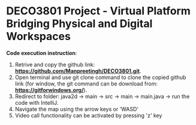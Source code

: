 # DECO3801 Project - Virtual Platform Bridging Physical and Digital Workspaces

**Code execution instruction**:
1. Retrive and copy the github link: **https://github.com/Manpreetingh/DECO3801.git**.
2. Open terminal and use git clone command to clone the copied github link (for window, the git command can be download from: **https://gitforwindows.org/**).
3. Redirect to folder: java2d -> main -> src -> main -> main.java -> run the code with IntelliJ.
4. Navigate the map using the arrow keys or 'WASD'
5. Video call functionality can be activated by pressing 'z' key
